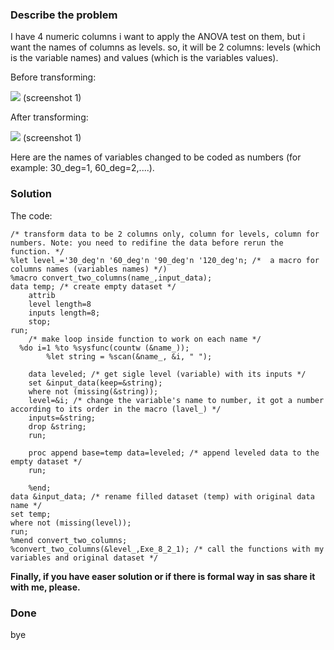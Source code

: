 ### Describe the problem

I have 4 numeric columns i want to apply the ANOVA test on them, but i want the names of columns as levels. so, it will be 2 columns: levels (which is the variable names) and values (which is the variables values).

Before transforming:

![](C:\Users\abdul\AppData\Roaming\marktext\images\2024-08-14-12-54-26-image.png) (screenshot 1)

After transforming:

![](C:\Users\abdul\AppData\Roaming\marktext\images\2024-08-14-12-55-42-image.png) (screenshot 1)

Here are the names of variables changed to be coded as numbers (for example: 30_deg=1, 60_deg=2,....).

### Solution

The code:

```sas
/* transform data to be 2 columns only, column for levels, column for numbers. Note: you need to redifine the data before rerun the function. */
%let level_='30_deg'n '60_deg'n '90_deg'n '120_deg'n; /*  a macro for columns names (variables names) */)
%macro convert_two_columns(name_,input_data);
data temp; /* create empty dataset */
    attrib 
    level length=8
    inputs length=8;
    stop;
run;
    /* make loop inside function to work on each name */
  %do i=1 %to %sysfunc(countw (&name_));
        %let string = %scan(&name_, &i, " ");

    data leveled; /* get sigle level (variable) with its inputs */
    set &input_data(keep=&string);
    where not (missing(&string));
    level=&i; /* change the variable's name to number, it got a number according to its order in the macro (lavel_) */
    inputs=&string;
    drop &string;
    run;

    proc append base=temp data=leveled; /* append leveled data to the empty dataset */
    run;

    %end;
data &input_data; /* rename filled dataset (temp) with original data name */
set temp;
where not (missing(level));
run;
%mend convert_two_columns;
%convert_two_columns(&level_,Exe_8_2_1); /* call the functions with my variables and original dataset */
```

**Finally, if you have easer solution or if there is formal way in sas share it with me, please.**

### Done

bye
